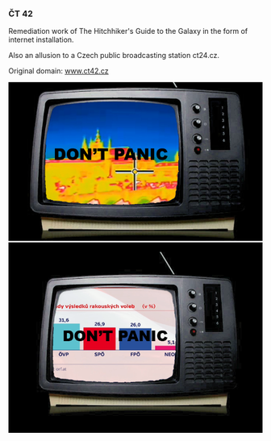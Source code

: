 ### ČT 42

Remediation work of The Hitchhiker's Guide to the Galaxy in the form of internet installation.

Also an allusion to a Czech public broadcasting station ct24.cz.

Original domain: www.ct42.cz

![img1](https://github.com/lsde/ct42/blob/master/static/Ct42_img.jpg?raw=true)
![img1](https://github.com/lsde/ct42/blob/master/static/panic_at_elections1.png?raw=true)
